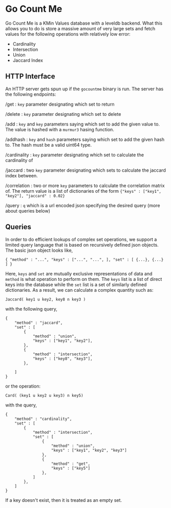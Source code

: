 # Go Count Me

Go Count Me is a KMin Values database with a leveldb backend.  What this allows
you to do is store a massive amount of very large sets and fetch values for
the following operations with relatively low error:

* Cardinality
* Intersection
* Union 
* Jaccard Index

## HTTP Interface

An HTTP server gets spun up if the `gocountme` binary is run.  The server has
the following endpoints:

/get : `key` parameter designating which set to return

/delete : `key` parameter designating which set to delete

/add : `key` and `key` parameters saying which set to add the given value to.
The value is hashed with a `murmur3` hasing function.

/addhash : `key` and `hash` parameters saying which set to add the given hash to.
The hash must be a valid uint64 type.

/cardinality : `key` parameter designating which set to calculate the
cardinality of

/jaccard : two `key` parameter designating which sets to calculate the jaccard
index between.

/correlation : two or more `key` parameters to calculate the correlation matrix
of.  The return value is a list of dictionaries of the form `{"keys" : ["key1",
"key2"], "jaccard" : 0.02}`

/query : `q` which is a url encoded json specifying the desired query (more
about queries below)


## Queries

In order to do efficient lookups of complex set operations, we support a
limited query language that is based on recursively defined json objects.  The
basic json object looks like,

``` 
{ "method" : "...", "keys" : ["...", "...", ], "set" : [ {...}, {...} ] }
``` 

Here, `keys` and `set` are mutually exclusive representations of data and
`method` is what operation to perform on them.  The `keys` list is a list of
direct keys into the database while the `set` list is a set of similarly
defined dictionaries.  As a result, we can calculate a complex quantity such as:

```
Jaccard( key1 u key2, key8 n key3 )
```

with the following query,

```
{
    "method" : "jaccard",
    "set" : [
        {
            "method" : "union",
            "keys" : ["key1", "key2"],
        },
        {
            "method" : "intersection",
            "keys" : ["key8", "key3"],
        },

    ]
}
```

or the operation:

```
Card( (key1 u key2 u key3) n key5)
```

with the query,

```
{
    "method" : "cardinality",
    "set" : [
        {
            "method" : "intersection",
            "set" : [
                {
                    "method" : "union",
                    "keys" : ["key1", "key2", "key3"]
                },
                {
                    "method" : "get",
                    "keys" : ["key5"]
                },
            ]
        },
    ]
}
```

If a key doesn't exist, then it is treated as an empty set.
